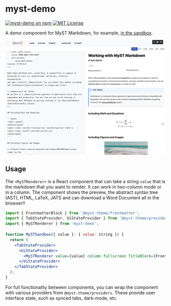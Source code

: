 # myst-demo

[![myst-demo on npm](https://img.shields.io/npm/v/myst-demo.svg)](https://www.npmjs.com/package/myst-demo)
[![MIT License](https://img.shields.io/badge/license-MIT-blue.svg)](https://github.com/curvenote/curvenote/blob/main/LICENSE)

A demo component for MyST Markdown, for example, [in the sandbox](https://myst-tools.org/sandbox).

[![](/images/myst-demo.png)](https://myst-tools.org/sandbox)

## Usage

The `<MySTRenderer>` is a React component that can take a string `value` that is the markdown that you want to render. It can work in two-column mode or in a column. The component shows the preview, the abstract syntax tree (AST), HTML, LaTeX, JATS and can download a Word Document all in the browser!!

```jsx
import { FrontmatterBlock } from '@myst-theme/frontmatter';
import { TabStateProvider, UiStateProvider } from '@myst-theme/providers';
import { MySTRenderer } from 'myst-demo';

function MySTSandbox({ value }: { value: string }) {
  return (
    <TabStateProvider>
      <UiStateProvider>
        <MySTRenderer value={value} column fullscreen TitleBlock={FrontmatterBlock} />
      </UiStateProvider>
    </TabStateProvider>
  );
}
```

For full functionality between components, you can wrap the component with various providers from `@myst-theme/providers`. These provide user interface state, such as synced tabs, dark-mode, etc.
